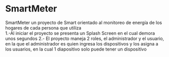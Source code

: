
# SmartMeter
SmartMeter un proyecto de Smart orientado al monitoreo de energía de los hogares de cada persona que utiliza <br />
1.-Al iniciar el proyecto se presenta un Splash Screen en el cual demora unos segundos
2.- El proyecto maneja 2 roles, el administrador y el usuario, en la que el administrador es quien ingresa los dispositivos y los asigna a los usuarios, 
en la cual 1 diapositivo solo puede tener un dispositivo
